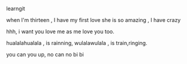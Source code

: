 learngit

when I'm thirteen , I have my first love
she is so amazing , I have crazy

hhh, i want you love me as me love you too.

hualalahualala , is rainning,
wulalawulala , is train,ringing.

you can you up, no can no bi bi 

